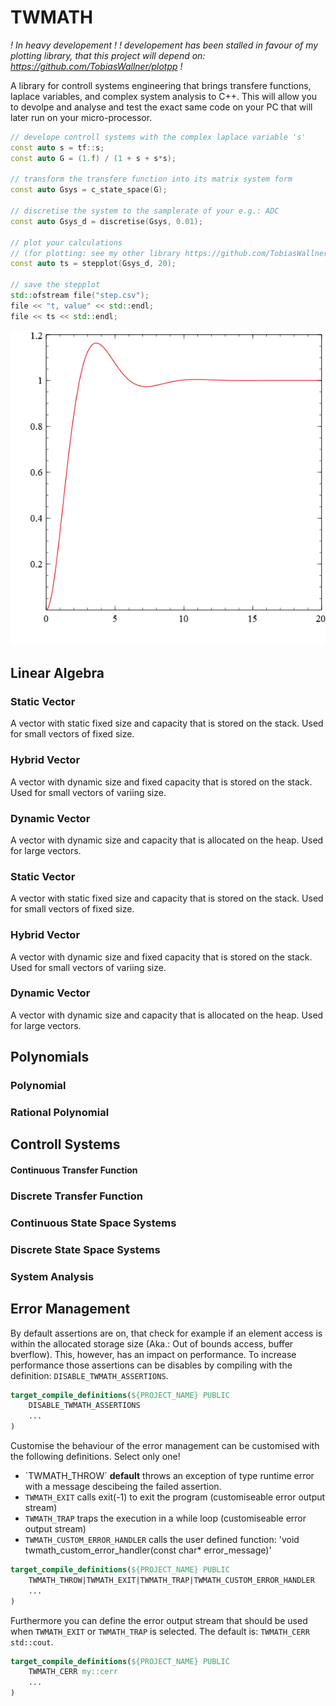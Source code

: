 TWMATH
======

*! In heavy developement !*
*! developement has been stalled in favour of my plotting library, that this project will depend on: https://github.com/TobiasWallner/plotpp !*

A library for controll systems engineering that brings transfere functions, laplace variables, and complex system analysis to C++. This will allow you to devolpe and analyse and test the exact same code on your PC that will later run on your micro-processor.

```C++
// develope controll systems with the complex laplace variable 's'
const auto s = tf::s;
const auto G = (1.f) / (1 + s + s*s);

// transform the transfere function into its matrix system form
const auto Gsys = c_state_space(G);

// discretise the system to the samplerate of your e.g.: ADC
const auto Gsys_d = discretise(Gsys, 0.01);

// plot your calculations 
// (for plotting: see my other library https://github.com/TobiasWallner/plotpp)
const auto ts = stepplot(Gsys_d, 20);

// save the stepplot
std::ofstream file("step.csv");
file << "t, value" << std::endl;
file << ts << std::endl;
```

![transfere function plot](export.png)

Linear Algebra
--------------
### Static Vector
A vector with static fixed size and capacity that is stored on the stack. Used for small vectors of fixed size.

### Hybrid Vector
A vector with dynamic size and fixed capacity that is stored on the stack. Used for small vectors of variing size.

### Dynamic Vector
A vector with dynamic size and capacity that is allocated on the heap. Used for large vectors. 

### Static Vector
A vector with static fixed size and capacity that is stored on the stack. Used for small vectors of fixed size.

### Hybrid Vector
A vector with dynamic size and fixed capacity that is stored on the stack. Used for small vectors of variing size.

### Dynamic Vector
A vector with dynamic size and capacity that is allocated on the heap. Used for large vectors. 

Polynomials
-----------

### Polynomial

### Rational Polynomial

Controll Systems
----------------

#### Continuous Transfer Function

### Discrete Transfer Function

### Continuous State Space Systems

### Discrete State Space Systems

### System Analysis

Error Management
----------------
By default assertions are on, that check for example if an element access is within the allocated storage size (Aka.: Out of bounds access, buffer bverflow). 
This, however, has an impact on performance. To increase performance those assertions can be disables by compiling with the definition: `DISABLE_TWMATH_ASSERTIONS`.

```CMake
target_compile_definitions(${PROJECT_NAME} PUBLIC
	DISABLE_TWMATH_ASSERTIONS
	...
)
```

Customise the behaviour of the error management can be customised with the following definitions. Select only one!
* `TWMATH_THROW´ **default** throws an exception of type runtime error with a message descibeing the failed assertion.
* `TWMATH_EXIT` calls exit(-1) to exit the program (customiseable error output stream)
* `TWMATH_TRAP` traps the execution in a while loop (customiseable error output stream)
* `TWMATH_CUSTOM_ERROR_HANDLER` calls the user defined function: 'void twmath_custom_error_handler(const char* error_message)'

```CMake
target_compile_definitions(${PROJECT_NAME} PUBLIC
	TWMATH_THROW|TWMATH_EXIT|TWMATH_TRAP|TWMATH_CUSTOM_ERROR_HANDLER
	...
)
```

Furthermore you can define the error output stream that should be used when `TWMATH_EXIT` or `TWMATH_TRAP` is selected. The default is: `TWMATH_CERR std::cout`.
```CMake
target_compile_definitions(${PROJECT_NAME} PUBLIC
	TWMATH_CERR my::cerr
	...
)
```
